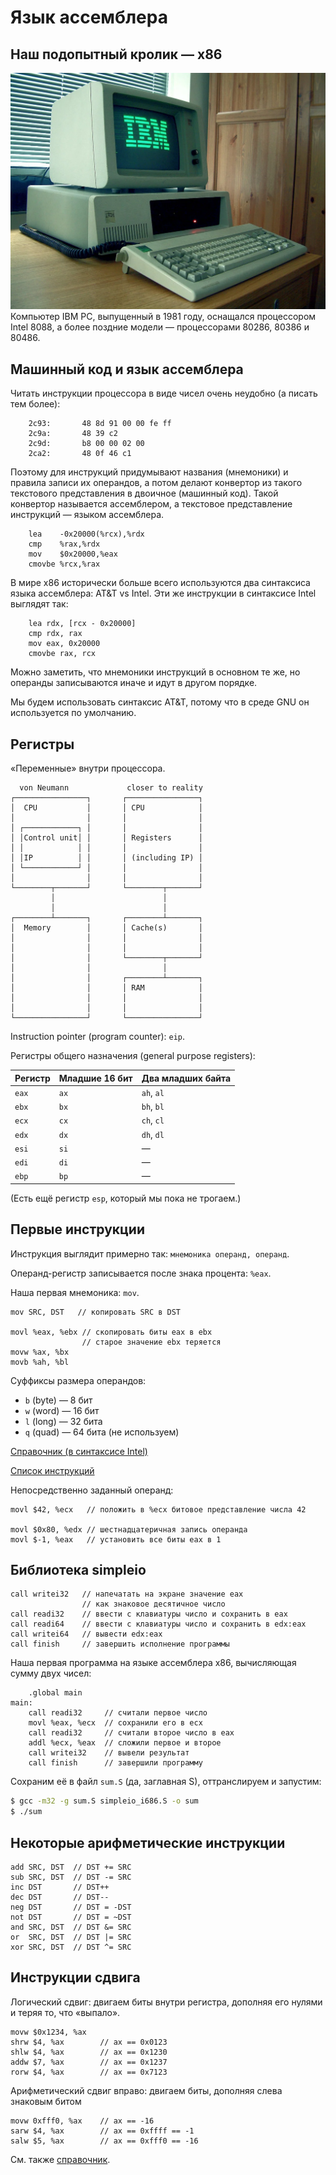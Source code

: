 # Язык ассемблера

## Наш подопытный кролик — x86
![](./ibm-pc.webp)
Компьютер IBM PC, выпущенный в 1981 году, оснащался процессором
Intel 8088, а более поздние модели — процессорами
80286, 80386 и 80486.

## Машинный код и язык ассемблера
Читать инструкции процессора в виде чисел очень неудобно (а писать тем более):
```
    2c93:       48 8d 91 00 00 fe ff
    2c9a:       48 39 c2 
    2c9d:       b8 00 00 02 00
    2ca2:       48 0f 46 c1
```

Поэтому для инструкций придумывают названия (мнемоники) и правила записи
их операндов, а потом делают
конвертор из такого текстового представления в двоичное (машинный код).
Такой конвертор называется ассемблером, а текстовое представление инструкций — языком ассемблера.

```x86asm
    lea    -0x20000(%rcx),%rdx
    cmp    %rax,%rdx
    mov    $0x20000,%eax
    cmovbe %rcx,%rax
```

В мире x86 исторически больше всего используются два синтаксиса языка ассемблера: AT&T vs Intel.
Эти же инструкции в синтаксисе Intel выглядят так:

```x86asm
    lea rdx, [rcx - 0x20000]
    cmp rdx, rax
    mov eax, 0x20000
    cmovbe rax, rcx
```
Можно заметить, что мнемоники инструкций в основном те же, но операнды записываются иначе
и идут в другом порядке.

Мы будем использовать синтаксис AT&T, потому что в среде GNU он используется по умолчанию.

## Регистры
«Переменные» внутри процессора.

```
  von Neumann             closer to reality
┌────────────────┐       ┌────────────────┐
│  CPU           │       │ CPU            │
│                │       │                │
│ ┌────────────┐ │       │                │
│ │Control unit│ │       │ Registers      │
│ │            │ │       │                │
│ │IP          │ │       │ (including IP) │
│ └────────────┘ │       │                │
│                │       │                │
└────────┬───────┘       └────────┬───────┘
         │                        │
         │                        │
┌────────┴───────┐       ┌────────┴───────┐
│  Memory        │       │ Cache(s)       │
│                │       │                │
│                │       │                │
│                │       └────────┬───────┘
│                │                │
│                │       ┌────────┴───────┐
│                │       │ RAM            │
│                │       │                │
│                │       │                │
└────────────────┘       └────────────────┘
```

Instruction pointer (program counter): `eip`.

Регистры общего назначения (general purpose registers):

| Регистр | Младшие 16 бит | Два младших байта |
|---------|----------------|-------------------|
`eax` | `ax` | `ah`, `al`
`ebx` | `bx` | `bh`, `bl`
`ecx` | `cx` | `ch`, `cl`
`edx` | `dx` | `dh`, `dl`
`esi` | `si` | —
`edi` | `di` | —
`ebp` | `bp` | —

(Есть ещё регистр `esp`, который мы пока не трогаем.)

## Первые инструкции
Инструкция выглядит примерно так: `мнемоника операнд, операнд`.

Операнд-регистр записывается после знака процента: `%eax`.

Наша первая мнемоника: `mov`.
```x86asm
mov SRC, DST   // копировать SRC в DST

movl %eax, %ebx // скопировать биты eax в ebx
                // старое значение ebx теряется
movw %ax, %bx
movb %ah, %bl
```

Суффиксы размера операндов:
* `b` (byte) — 8 бит
* `w` (word) — 16 бит
* `l` (long) — 32 бита
* `q` (quad) — 64 бита (не используем)

[Справочник (в синтаксисе Intel)](https://www.felixcloutier.com/x86/mov)

[Список инструкций](https://www.felixcloutier.com/x86/index.html)

Непосредственно заданный операнд:
```x86asm
movl $42, %ecx   // положить в %ecx битовое представление числа 42

movl $0x80, %edx // шестнадцатеричная запись операнда
movl $-1, %eax   // установить все биты eax в 1
```

## Библиотека simpleio
```
call writei32   // напечатать на экране значение eax
                // как знаковое десятичное число
call readi32    // ввести с клавиатуры число и сохранить в eax
call readi64    // ввести с клавиатуры число и сохранить в edx:eax
call writei64   // вывести edx:eax
call finish     // завершить исполнение программы
```

Наша первая программа на языке ассемблера x86, вычисляющая сумму двух чисел:
```x86asm
    .global main
main:
    call readi32     // считали первое число
    movl %eax, %ecx  // сохранили его в ecx
    call readi32     // считали второе число в eax
    addl %ecx, %eax  // сложили первое и второе
    call writei32    // вывели результат
    call finish      // завершили программу
```

Сохраним её в файл `sum.S` (да, заглавная S), оттранслируем и запустим:

```sh
$ gcc -m32 -g sum.S simpleio_i686.S -o sum
$ ./sum
```

## Некоторые арифметические инструкции

```x86asm
add SRC, DST  // DST += SRC
sub SRC, DST  // DST -= SRC
inc DST       // DST++
dec DST       // DST--
neg DST       // DST = -DST
not DST       // DST = ~DST
and SRC, DST  // DST &= SRC
or  SRC, DST  // DST |= SRC
xor SRC, DST  // DST ^= SRC
```

## Инструкции сдвига
Логический сдвиг: двигаем биты внутри регистра,
дополняя его нулями и теряя то, что «выпало».

```x86asm
movw $0x1234, %ax
shrw $4, %ax        // ax == 0x0123
shlw $4, %ax        // ax == 0x1230
addw $7, %ax        // ax == 0x1237
rorw $4, %ax        // ax == 0x7123
```

Арифметический сдвиг вправо: двигаем биты, дополняя
слева знаковым битом

```x86asm
movw 0xfff0, %ax    // ax == -16
sarw $4, %ax        // ax == 0xffff == -1
salw $5, %ax        // ax == 0xfff0 == -16
```

См. также [справочник](https://www.felixcloutier.com/x86/sal:sar:shl:shr).
